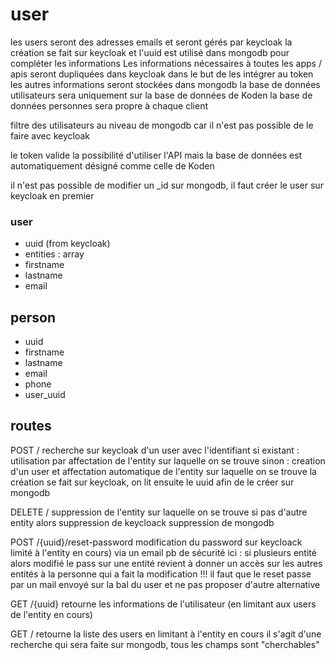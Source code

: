 # user

les users seront des adresses emails et seront gérés par keycloak
la création se fait sur keycloak et l'uuid est utilisé dans mongodb pour compléter les informations
Les informations nécessaires à toutes les apps / apis seront dupliquées dans keycloak dans le but de les intégrer au token
les autres informations seront stockées dans mongodb
la base de données utilisateurs sera uniquement sur la base de données de Koden
la base de données personnes sera propre à chaque client

filtre des utilisateurs au niveau de mongodb car il n'est pas possible de le faire avec keycloak

le token valide la possibilité d'utiliser l'API mais la base de données est automatiquement désigné comme celle de Koden

il n'est pas possible de modifier un _id sur mongodb, il faut créer le user sur keycloak en premier

### user
- uuid (from keycloak)
- entities : array
- firstname
- lastname
- email

## person
- uuid
- firstname
- lastname
- email
- phone
- user_uuid

## routes
POST /
recherche sur keycloak d'un user avec l'identifiant 
si existant : utilisation par affectation de l'entity sur laquelle on se trouve
sinon : creation d'un user et affectation automatique de l'entity sur laquelle on se trouve
la création se fait sur keycloak, on lit ensuite le uuid afin de le créer sur mongodb

DELETE /
suppression de l'entity sur laquelle on se trouve
si pas d'autre entity alors suppression de keycloack
suppression de mongodb

POST /{uuid}/reset-password
modification du password sur keycloack limité à l'entity en cours) via un email
pb de sécurité ici : si plusieurs entité alors modifié le pass sur une entité revient à donner un accès 
sur les autres entités à la personne qui a fait la modification !!!
il faut que le reset passe par un mail envoyé sur la bal du user et ne pas proposer d'autre alternative

GET /{uuid}
retourne les informations de l'utilisateur (en limitant aux users de l'entity en cours)

GET /
retourne la liste des users en limitant à l'entity en cours
il s'agit d'une recherche qui sera faite sur mongodb, tous les champs sont "cherchables"

